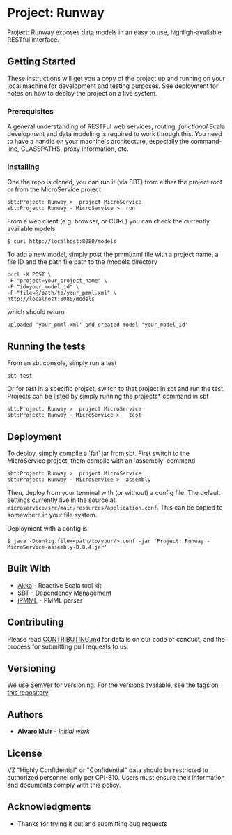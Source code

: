 # Project: Runway

Project: Runway exposes data models in an easy to use, highligh-available RESTful interface.

## Getting Started

These instructions will get you a copy of the project up and running on your local machine for development and testing purposes. See deployment for notes on how to deploy the project on a live system.

### Prerequisites

A general understanding of RESTFul web services, routing, *functional* Scala development
and data modeling is required to work through this. You need to have a handle on your machine's architecture, 
especially the command-line, CLASSPATHS, proxy information, etc.


### Installing

One the repo is cloned, you can run it (via SBT) from either the project root or from the MicroService
project

```
sbt:Project: Runway >  project MicroService
sbt:Project: Runway - MicroService >  run
```

From a web client (e.g. browser, or CURL) you can check the currently available models

```
$ curl http://localhost:8080/models
```

To add a new model, simply post the pmml/xml file with a project name, a file ID and the path file path 
to the /models directory

```
curl -X POST \
-F "project=your_project_name" \
-F "id=your_model_id" \
-F "file=@/path/to/your_pmml.xml" \
http://localhost:8080/models
```

which should return

```$xslt
uploaded 'your_pmml.xml' and created model 'your_model_id'
```
## Running the tests

From an sbt console, simply run a test
```
sbt test
```

Or for test in a specific project, switch to that project in sbt and run the test.
Projects can be listed by simply running the projects* command in sbt

```
sbt:Project: Runway >  project MicroService
sbt:Project: Runway - MicroService >   test
```
## Deployment

To deploy, simply compile a 'fat' jar from sbt. First switch to the MicroService project, them compile with an 
'assembly' command
```
sbt:Project: Runway >  project MicroService
sbt:Project: Runway - MicroService >  assembly
```

Then, deploy from your terminal with (or without) a config file. The default settings currently live in the source
at `microservice/src/main/resources/application.conf`. This can be copied to somewhere in your file system.


Deployment with a config is:
```
$ java -Dconfig.file=<path/to/your/>.conf -jar 'Project: Runway - MicroService-assembly-0.0.4.jar'
```


## Built With

* [Akka](https://akka.io/docs/) - Reactive Scala tool kit
* [SBT](https://www.scala-sbt.org/documentation.html) - Dependency Management
* [jPMML](https://github.com/jpmml/jpmml-evaluator) - PMML parser

## Contributing

Please read [CONTRIBUTING.md](https://onestash.verizon.com/users/v603497/repos/runway/browse/CONTRIBUTING.md) for details on our code of conduct, and the process for submitting pull requests to us.

## Versioning

We use [SemVer](http://semver.org/) for versioning. For the versions available, see the [tags on this repository](https://onestash.verizon.com/users/v603497/repos/runway/browse). 

## Authors

* **Alvaro Muir** - *Initial work*

## License

VZ "Highly Confidential" or "Confidential" data should be restricted to authorized personnel only per CPI-810. Users must ensure their information and documents comply with this policy.

## Acknowledgments

* Thanks for trying it out and submitting bug requests

